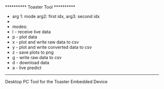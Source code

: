 ********** Toaster Tool **********
* arg 1: mode arg2: first idx, arg3: second idx 
* 
* modes:
*  l - receive live data 
*  p - plot data 
*  x - plot and write raw data to csv 
*  y - plot and write converted data to csv 
*  z - save plots to png 
*  g - write raw data to csv 
*  d - download data 
*  a - live predict 
**********************************


Desktop PC Tool for the Toaster Embedded Device
